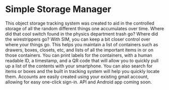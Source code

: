 Simple Storage Manager
========================
This object storage tracking system was created to aid in the controlled storage of all the random different things one accumulates over time. Where did that cool switch found in the physics department trash go? Where did the wirestrippers go? With SIM, you can keep a bit closer control over where your things go.
This helps you maintain a list of containers such as drawers, boxes, closets, etc, and lists of all the important items in or on those containers. You can print labels for the containers, with a human readable ID, a timestamp, and a QR code that will allow you to quickly pull up a list of the contents with your smartphone. You can also search for items or boxes and the built in tracking system will help you quickly locate them.
Accounts are easily created using your existing gmail account, allowing for easy one-click sign-in.
API and Android app coming soon.
